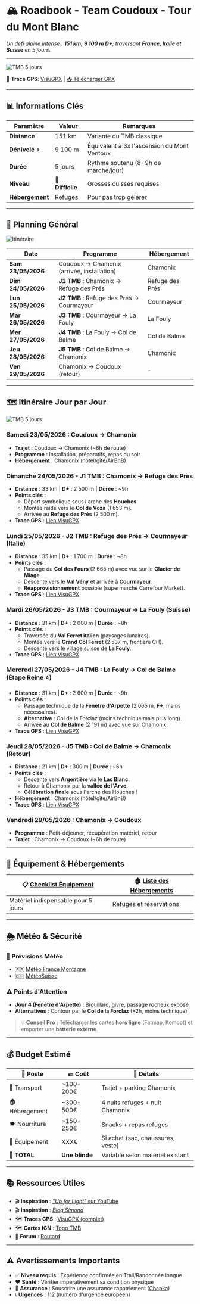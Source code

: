 # 🏔️ Roadbook - Team Coudoux - Tour du Mont Blanc

*Un défi alpine intense : **151 km**, **9 100 m D+**, traversant **France, Italie et Suisse** en 5 jours.*

---

![TMB 5 jours](https://upload.wikimedia.org/wikipedia/commons/thumb/0/0c/Mont_Blanc_Varan_2.jpg/1920px-Mont_Blanc_Varan_2.jpg)

📍 **Trace GPS**: [VisuGPX](https://www.visugpx.com/YYtOE8PUpF) | [📥 Télécharger GPX](./gpx/tmb-5-days.gpx)

---

## 📊 Informations Clés

| **Paramètre** | **Valeur** | **Remarques** |
|---|---|---|
| **Distance** | 151 km | Variante du TMB classique |
| **Dénivelé +** | 9 100 m | Équivalent à 3x l'ascension du Mont Ventoux |
| **Durée** | 5 jours | Rythme soutenu (8-9h de marche/jour) |
| **Niveau** | 🔴 **Difficile** | Grosses cuisses requises |
| **Hébergement** | Refuges | Pour pas trop gélérer |

---

## 📅 **Planning Général**

![Itinéraire](https://contents.mediadecathlon.com/s1219313/k$433434f54d42e48754fa7a4ccc462d2d/1800x0/1620pt1620/3240xcr3240/Tour%20du%20Mont%20Blanc%20en%205%20jours.jpg?format=auto)

| **Date** | **Programme** | **Hébergement** |
|----------|---------------|-----------------|
| **Sam 23/05/2026** | Coudoux → Chamonix (arrivée, installation) | Chamonix |
| **Dim 24/05/2026** | **J1 TMB** : Chamonix → Refuge des Prés | Refuge des Prés |
| **Lun 25/05/2026** | **J2 TMB** : Refuge des Prés → Courmayeur | Courmayeur |
| **Mar 26/05/2026** | **J3 TMB** : Courmayeur → La Fouly | La Fouly |
| **Mer 27/05/2026** | **J4 TMB** : La Fouly → Col de Balme | Col de Balme |
| **Jeu 28/05/2026** | **J5 TMB** : Col de Balme → Chamonix | Chamonix |
| **Ven 29/05/2026** | Chamonix → Coudoux (retour) | - |

---

## 🗺️ **Itinéraire Jour par Jour**

![TMB 5 jours](https://www.grandangle.fr/sites/default/files/page/TMB%20%20La%20variante%20de%20la%20Fen%C3%AAtre%20d%27Arpette.jpg)


### **Samedi 23/05/2026 : Coudoux → Chamonix**
- **Trajet** : Coudoux → Chamonix (~6h de route)
- **Programme** : Installation, préparatifs, repas du soir
- **Hébergement** : Chamonix (hôtel/gîte/AirBnB)

### **Dimanche 24/05/2026 - J1 TMB : Chamonix → Refuge des Prés**
- **Distance** : 33 km | **D+** : 2 500 m | **Durée** : ~9h
- **Points clés** :
    - Départ symbolique sous l'arche des **Houches**.
    - Montée raide vers le **Col de Voza** (1 653 m).
    - Arrivée au **Refuge des Prés** (2 500 m).
- **Trace GPS** : [Lien VisuGPX](https://www.visugpx.com/YYtOE8PUpF?e=1)

### **Lundi 25/05/2026 - J2 TMB : Refuge des Prés → Courmayeur (Italie)**
- **Distance** : 35 km | **D+** : 1 700 m | **Durée** : ~8h
- **Points clés** :
    - Passage du **Col des Fours** (2 665 m) avec vue sur le **Glacier de Miage**.
    - Descente vers le **Val Vény** et arrivée à **Courmayeur**.
    - **Réapprovisionnement** possible (supermarché Carrefour Market).
- **Trace GPS** : [Lien VisuGPX](https://www.visugpx.com/YYtOE8PUpF?e=2)

### **Mardi 26/05/2026 - J3 TMB : Courmayeur → La Fouly (Suisse)**
- **Distance** : 31 km | **D+** : 2 000 m | **Durée** : ~8h
- **Points clés** :
    - Traversée du **Val Ferret italien** (paysages lunaires).
    - Montée vers le **Grand Col Ferret** (2 537 m, frontière CH).
    - Descente vers le village suisse de **La Fouly**.
- **Trace GPS** : [Lien VisuGPX](https://www.visugpx.com/YYtOE8PUpF?e=3)

### **Mercredi 27/05/2026 - J4 TMB : La Fouly → Col de Balme (Étape Reine ⭐)**
- **Distance** : 31 km | **D+** : 2 600 m | **Durée** : ~9h
- **Points clés** :
    - Passage technique de la **Fenêtre d'Arpette** (2 665 m, **F+**, mains nécessaires).
    - **Alternative** : Col de la Forclaz (moins technique mais plus long).
    - Arrivée au **Col de Balme** (2 191 m) avec vue sur Chamonix.
- **Trace GPS** : [Lien VisuGPX](https://www.visugpx.com/YYtOE8PUpF?e=4)

### **Jeudi 28/05/2026 - J5 TMB : Col de Balme → Chamonix (Retour)**
- **Distance** : 21 km | **D+** : 300 m | **Durée** : ~6h
- **Points clés** :
    - Descente vers **Argentière** via le **Lac Blanc**.
    - Retour à Chamonix par la **vallée de l'Arve**.
    - **Célébration finale** sous l'arche des Houches !
- **Hébergement** : Chamonix (hôtel/gîte/AirBnB)
- **Trace GPS** : [Lien VisuGPX](https://www.visugpx.com/YYtOE8PUpF?e=5)

### **Vendredi 29/05/2026 : Chamonix → Coudoux**
- **Programme** : Petit-déjeuner, récupération matériel, retour
- **Trajet** : Chamonix → Coudoux (~6h de route)

---

## 🎒 Équipement & Hébergements


| 📋 [**Checklist Équipement**](./checklist.md) | 🏠 [**Liste des Hébergements**](./hebergements.md) |
|----------------------------------------------|---------------------------------------------------|
| Matériel indispensable pour 5 jours          | Refuges et réservations                           |

---

## 🌦️ Météo & Sécurité

### 📡 Prévisions Météo
- 🇫🇷 [Météo France Montagne](https://meteofrance.com/montagne)
- 🇨🇭 [MétéoSuisse](https://www.meteosuisse.admin.ch/)

### ⚠️ Points d'Attention
- **Jour 4 (Fenêtre d'Arpette)** : Brouillard, givre, passage rocheux exposé
- **Alternatives** : Contour par le **Col de la Forclaz** (+2h, moins technique)

> 💡 **Conseil Pro** : Télécharger les cartes **hors ligne** (Fatmap, Komoot) et emporter une **batterie externe**.

---

## 💰 Budget Estimé

| 💼 **Poste** | 💶 **Coût**    | 📝 **Détails** |
|---|----------------|---|
| 🚗 Transport | ~100-200€      | Trajet + parking Chamonix |
| 🏠 Hébergement | ~300-500€      | 4 nuits refuges + nuit Chamonix |
| 🍽️ Nourriture | ~150-250€      | Snacks + repas refuges |
| 🎒 Équipement | XXX€           | Si achat (sac, chaussures, veste) |
| **🎯 TOTAL** | **Une blinde** | Variable selon matériel existant |

---

## 📚 Ressources Utiles

- 🎬 **Inspiration** : [*"Up for Light"* sur YouTube](https://youtu.be/eA5ITydpAg4)
- 🎬 **Inspiration** : [*Blog Simond*](https://www.simond.fr/le-tour-du-mont-blanc-en-5-jours)
- 🗺️ **Traces GPS** : [VisuGPX (complet)](https://www.visugpx.com/YYtOE8PUpF)
- 🗺️ **Cartes IGN** : [Topo TMB](https://ignrando.fr/fr/parcours/1128056-t-m-b)
- 💬 **Forum** : [Routard](https://www.routard.com/forums/t/tour-du-mont-blanc-mini-liste-de-conseil-matos-et-bon-plans/281691)

---

## ⚠️ Avertissements Importants


- ✅ **Niveau requis** : Expérience confirmée en Trail/Randonnée longue
- ❤️ **Santé** : Vérifier impérativement sa condition physique
- 🏥 **Assurance** : Souscrire une assurance rapatriement ([Chapka](https://www.chapka.fr/))
- 📞 **Urgences** : 112 (numéro d'urgence européen)
